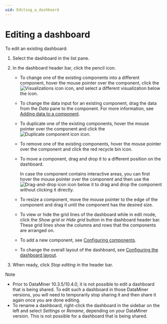 ```yaml
---
uid: Editing_a_dashboard
---
```


# Editing a dashboard

To edit an existing dashboard:

1. Select the dashboard in the list pane.

1. In the dashboard header bar, click the pencil icon.

   - To change one of the existing components into a different component, hover the mouse pointer over the component, click the ![Visualizations icon](~/user-guide/images/DashboardsX_visualizations.png) icon, and select a different visualization below the icon.

   - To change the data input for an existing component, drag the data from the *Data* pane to the component. For more information, see [Adding data to a component](xref:Adding_data_to_component).

   - To duplicate one of the existing components, hover the mouse pointer over the component and click the ![Duplicate component icon](~/user-guide/images/DashboardsX_duplicate.png) icon.

   - To remove one of the existing components, hover the mouse pointer over the component and click the red recycle bin icon.

   - To move a component, drag and drop it to a different position on the dashboard.

     In case the component contains interactive areas, you can first hover the mouse pointer over the component and then use the ![Drag-and-drop icon](~/user-guide/images/NewRD_dragdrop.png) icon below it to drag and drop the component without clicking it directly.

   - To resize a component, move the mouse pointer to the edge of the component and drag it until the component has the desired size.

   - To view or hide the grid lines of the dashboard while in edit mode, click the *Show grid* or *Hide grid* button in the dashboard header bar. These grid lines show the columns and rows that the components are arranged on.

   - To add a new component, see [Configuring components](xref:Configuring_components).

   - To change the overall layout of the dashboard, see [Configuring the dashboard layout](xref:Configuring_the_dashboard_layout).

1. When ready, click *Stop editing* in the header bar.

> [!NOTE]
>
> - Prior to DataMiner 10.3.5/10.4.0<!--  RN 35940 -->, it is not possible to edit a dashboard that is being shared. To edit such a dashboard in those DataMiner versions, you will need to temporarily stop sharing it and then share it again once you are done editing.
> - To rename a dashboard, right-click the dashboard in the sidebar on the left and select *Settings* or *Rename*, depending on your DataMiner version<!--RN 38278-->. This is not possible for a dashboard that is being shared.
